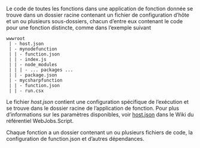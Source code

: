 
Le code de toutes les fonctions dans une application de fonction donnée se trouve dans un dossier racine contenant un fichier de configuration d’hôte et un ou plusieurs sous-dossiers, chacun d’entre eux contenant le code pour une fonction distincte, comme dans l’exemple suivant

```
wwwroot
 | - host.json
 | - mynodefunction
 | | - function.json
 | | - index.js
 | | - node_modules
 | | | - ... packages ...
 | | - package.json
 | - mycsharpfunction
 | | - function.json
 | | - run.csx
```

Le fichier *host.json* contient une configuration spécifique de l’exécution et se trouve dans le dossier racine de l’application de fonction. Pour plus d’informations sur les paramètres disponibles, voir [host.json](https://github.com/Azure/azure-webjobs-sdk-script/wiki/host.json) dans le Wiki du référentiel WebJobs.Script.

Chaque fonction a un dossier contenant un ou plusieurs fichiers de code, la configuration de function.json et d’autres dépendances.



<!--HONumber=Nov16_HO3-->


